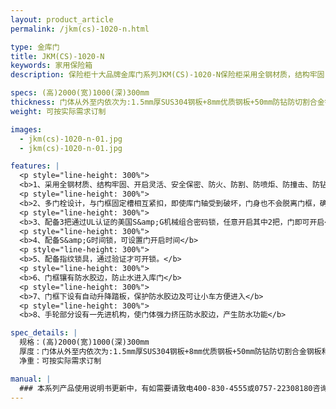 ```yaml
---
layout: product_article
permalink: /jkm(cs)-1020-n.html

type: 金库门
title: JKM(CS)-1020-N
keywords: 家用保险箱
description: 保险柜十大品牌金库门系列JKM(CS)-1020-N保险柜采用全钢材质，结构牢固，适用于银行、家庭、珠宝企业、珠宝店等。

specs: (高)2000(宽)1000(深)300mm
thickness: 门体从外至内依次为:1.5mm厚SUS304钢板+8mm优质钢板+50mm防钻防切割合金钢板和复合填注层+绝缘层+导电层+绝缘层+3mm厚优质钢板+1.2mm厚SUS304钢板。
weight: 可按实际需求订制

images:
  - jkm(cs)-1020-n-01.jpg
  - jkm(cs)-1020-n-01.jpg

features: |
  <p style="line-height: 300%">
  <b>1、采用全钢材质、结构牢固、开启灵活、安全保密、防火、防割、防喷炬、防撞击、防钻</b>
  <p style="line-height: 300%">
  <b>2、多门栓设计，与门框固定槽相互紧扣，即使库门轴受到破坏，门身也不会脱离门框，确保安全</b>
  <p style="line-height: 300%">
  <b>3、配备3把通过UL认证的美国S&amp;G机械组合密码锁，任意开启其中2把，门即可开启</b>
  <p style="line-height: 300%">
  <b>4、配备S&amp;G时间锁，可设置门开启时间</b>
  <p style="line-height: 300%">
  <b>5、配备指纹锁具，通过验证才可开锁。</b>
  <p style="line-height: 300%">
  <b>6、门框镶有防水胶边，防止水进入库门</b>
  <p style="line-height: 300%">
  <b>7、门框下设有自动升降踏板，保护防水胶边及可让小车方便进入</b>
  <p style="line-height: 300%">
  <b>8、手轮部分设有一先进机构，使门体强力挤压防水胶边，产生防水功能</b>

spec_details: |
  规格：(高)2000(宽)1000(深)300mm  
  厚度：门体从外至内依次为:1.5mm厚SUS304钢板+8mm优质钢板+50mm防钻防切割合金钢板和复合填注层+绝缘层+导电层+绝缘层+3mm厚优质钢板+1.2mm厚SUS304钢板。  
  净重：可按实际需求订制

manual: |
  ### 本系列产品使用说明书更新中，有如需要请致电400-830-4555或0757-22308180咨询，谢谢！
---
```

